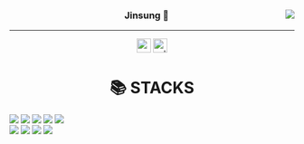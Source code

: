 
  <div align="center">
  
  <img align="right" src="https://github-readme-stats.vercel.app/api/top-langs/?username=jinsung1017&theme=dracula&exclude_repo=clone-web-scrapper,clone-zoom&hide=Procfile&layout=compact&langs_count=8"/>

  
### Jinsung 🐾
  
  ---
  
  <a href="https://jinsung1017.github.io/JOO/"><img src="https://img.shields.io/badge/Github Projects-000000?style=flat-square&logo=github&logoColor=white" height="25px"/></a> 
  <a href="https://solved.ac/jinsung7605"><img alt="solved.ac" src="http://mazassumnida.wtf/api/mini/generate_badge?boj=jinsung7605" height="25px"/></a>
 

    
 
</div>




  
 
  <div align=center><h1>📚 STACKS</h1></div>

<a><img src="https://img.shields.io/badge/HTML5-E34F26?style=for-the-badge&logo=java&logoColor=white"></a>
  <a><img src="https://img.shields.io/badge/CSS-1572B6?style=for-the-badge&logo=c%2B%2B&logoColor=white"></a>
  <a><img src="https://img.shields.io/badge/JAVASCRIPT-F7DF1E?style=for-the-badge&logo=c%2B%2B&logoColor=white"></a>
  <a><img src="https://img.shields.io/badge/PYTHON-3776AB?style=for-the-badge&logo=c%2B%2B&logoColor=white"></a>
  <a><img src="https://img.shields.io/badge/DJANGO-092E20?style=for-the-badge&logo=c%2B%2B&logoColor=white"></a>
  <br>
  <a><img src="https://img.shields.io/badge/MYSQL-4479A1?style=for-the-badge&logo=c%2B%2B&logoColor=white"></a>
  <a><img src="https://img.shields.io/badge/LINUX-FCC624?style=for-the-badge&logo=c%2B%2B&logoColor=white"></a>
  <a><img src="https://img.shields.io/badge/GITHUB-181717?style=for-the-badge&logo=c%2B%2B&logoColor=white"></a>
  <a><img src="https://img.shields.io/badge/GIT-F05032?style=for-the-badge&logo=c%2B%2B&logoColor=white"></a>
  <br>
